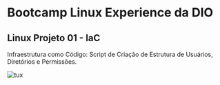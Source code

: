 # Bootcamp Linux Experience da DIO

## Linux Projeto 01 - IaC

Infraestrutura como Código: Script de Criação de Estrutura de Usuários, Diretórios e Permissões.

![tux](https://user-images.githubusercontent.com/101996367/181934978-d25653f7-f4a8-433d-b1f1-cfa22367d1c6.png)

